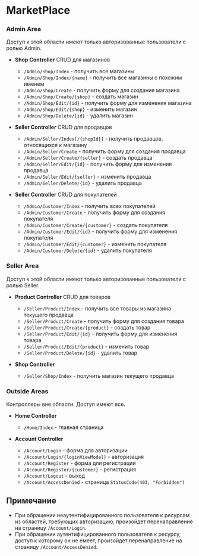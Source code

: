 # MarketPlace

### Admin Area
Доступ к этой области имеют только авторизованные пользователи с ролью Admin.

- **Shop Controller**
CRUD для магазинов
    - `/Admin/Shop/Index` - получить все магазины
    - `/Admin/Shop/Index/{name}` - получить все магазины с похожим именем
    - `/Admin/Shop/Create` - получить форму для создания магазина
    - `/Admin/Shop/Create/{shop}` - создать магазин
    - `/Admin/Shop/Edit/{id}` - получить форму для изменения магазина
    - `/Admin/Shop/Edit/{shop}` - изменить магазин
    - `/Admin/Shop/Delete/{id}` - удалить магазин


- **Seller Controller**
CRUD для продавцов
    - `/Admin/Seller/Index[/{shopId}]` - получить продавцов, относящихся к магазину
    - `/Admin/Seller/Create` - получить форму для создания продавца
    - `/Admin/Seller/Create/{seller}` - создать продавца
    - `/Admin/Seller/Edit/{id}` - получить форму для изменения продавца
    - `/Admin/Seller/Edit/{seller}` - изменить продавца
    - `/Admin/Seller/Delete/{id}` - удалить продавца


- **Seller Controller**
CRUD для покупателей
    - `/Admin/Customer/Index` - получить всех покупателей
    - `/Admin/Customer/Create` - получить форму для создания покупателя
    - `/Admin/Customer/Create/{customer}` - создать покупателя
    - `/Admin/Customer/Edit/{id}` - получить форму для изменения покупателя
    - `/Admin/Customer/Edit/{customer}` - изменить покупателя
    - `/Admin/Customer/Delete/{id}` - удалить покупателя

### Seller Area
Доступ к этой области имеют только авторизованные пользователи с ролью Seller.

- **Product Controller**
CRUD для товаров
    - `/Seller/Product/Index` - получить все товары из магазина текущего продавца
    - `/Seller/Product/Create` - получить форму для создания товара
    - `/Seller/Product/Create/{product}` - создать товар
    - `/Seller/Product/Edit/{id}` - получить форму для изменения товара
    - `/Seller/Product/Edit/{product}` - изменить товар
    - `/Seller/Product/Delete/{id}` - удалить товар


- **Shop Controller**
    - `/Seller/Shop/Index` - получить магазин текущего продавца

### Outside Areas
Контроллеры вне области. Доступ имеют все.

- **Home Controller**
    - `/Home/Index` - главная страница


- **Account Controller**
    - `/Account/Login` - форма для авторизации
    - `/Account/Login/{loginViewModel}` - авторизация
    - `/Account/Register` - форма для регистрации
    - `/Account/Register/{customer}` - регистрация
    - `/Account/Logout` - выход
    - `/Account/AccessDenied` - страница `StatusCode(403, "Forbidden")`


## Примечание
 - При обращении неаутентифицированного пользователя к ресурсам из областей, требующих авторизацию, произойдет перенаправление на страницу `/Account/Login`.
 - При обращении аутентифицированного пользователя к ресурсу, доступ к которому он не емеет, произойдет перенаправление на страницу `/Account/AccessDenied`.

